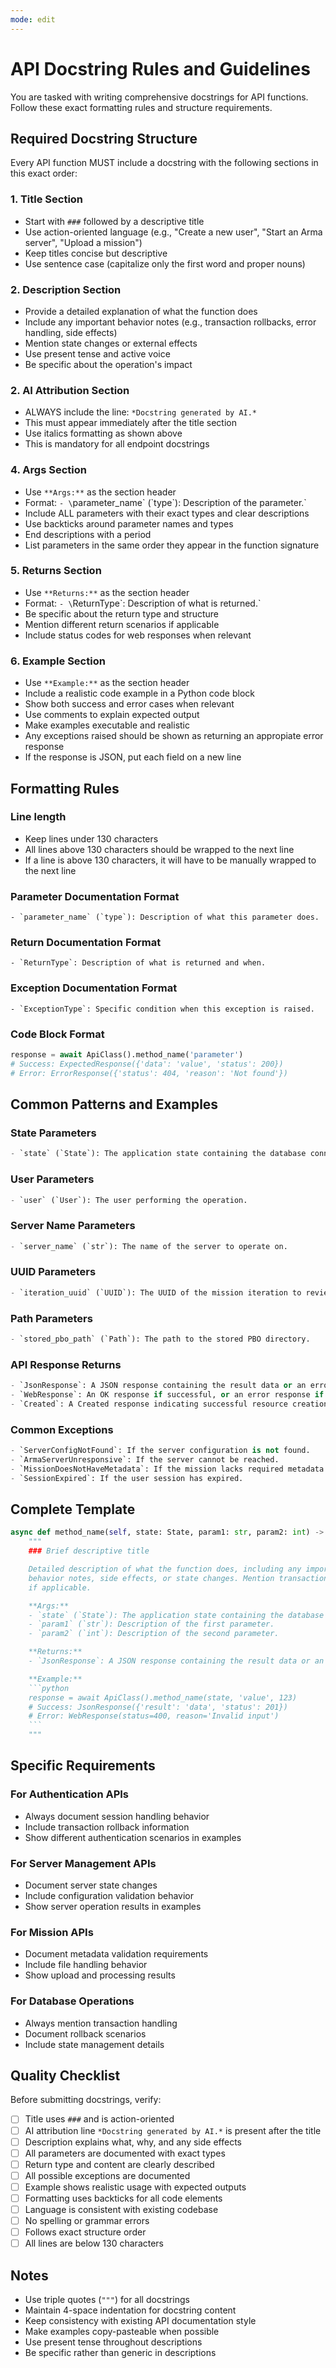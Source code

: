 ```yaml
---
mode: edit
---
```

# API Docstring Rules and Guidelines

You are tasked with writing comprehensive docstrings for API functions. Follow these exact formatting rules and structure requirements.

## Required Docstring Structure

Every API function MUST include a docstring with the following sections in this exact order:

### 1. Title Section
- Start with `###` followed by a descriptive title
- Use action-oriented language (e.g., "Create a new user", "Start an Arma server", "Upload a mission")
- Keep titles concise but descriptive
- Use sentence case (capitalize only the first word and proper nouns)

### 2. Description Section
- Provide a detailed explanation of what the function does
- Include any important behavior notes (e.g., transaction rollbacks, error handling, side effects)
- Mention state changes or external effects
- Use present tense and active voice
- Be specific about the operation's impact

### 2. AI Attribution Section
- ALWAYS include the line: `*Docstring generated by AI.*`
- This must appear immediately after the title section
- Use italics formatting as shown above
- This is mandatory for all endpoint docstrings

### 4. Args Section
- Use `**Args:**` as the section header
- Format: `- \`parameter_name\` (\`type\`): Description of the parameter.`
- Include ALL parameters with their exact types and clear descriptions
- Use backticks around parameter names and types
- End descriptions with a period
- List parameters in the same order they appear in the function signature

### 5. Returns Section
- Use `**Returns:**` as the section header
- Format: `- \`ReturnType\`: Description of what is returned.`
- Be specific about the return type and structure
- Mention different return scenarios if applicable
- Include status codes for web responses when relevant

### 6. Example Section
- Use `**Example:**` as the section header
- Include a realistic code example in a Python code block
- Show both success and error cases when relevant
- Use comments to explain expected output
- Make examples executable and realistic
- Any exceptions raised should be shown as returning an appropiate error response
- If the response is JSON, put each field on a new line

## Formatting Rules

### Line length
- Keep lines under 130 characters
- All lines above 130 characters should be wrapped to the next line
- If a line is above 130 characters, it will have to be manually wrapped to the next line

### Parameter Documentation Format
```
- `parameter_name` (`type`): Description of what this parameter does.
```

### Return Documentation Format
```
- `ReturnType`: Description of what is returned and when.
```

### Exception Documentation Format
```
- `ExceptionType`: Specific condition when this exception is raised.
```

### Code Block Format
```python
response = await ApiClass().method_name('parameter')
# Success: ExpectedResponse({'data': 'value', 'status': 200})
# Error: ErrorResponse({'status': 404, 'reason': 'Not found'})
```

## Common Patterns and Examples

### State Parameters
```python
- `state` (`State`): The application state containing the database connection.
```

### User Parameters
```python
- `user` (`User`): The user performing the operation.
```

### Server Name Parameters
```python
- `server_name` (`str`): The name of the server to operate on.
```

### UUID Parameters
```python
- `iteration_uuid` (`UUID`): The UUID of the mission iteration to review.
```

### Path Parameters
```python
- `stored_pbo_path` (`Path`): The path to the stored PBO directory.
```

### API Response Returns
```python
- `JsonResponse`: A JSON response containing the result data or an error message.
- `WebResponse`: An OK response if successful, or an error response if failed.
- `Created`: A Created response indicating successful resource creation.
```

### Common Exceptions
```python
- `ServerConfigNotFound`: If the server configuration is not found.
- `ArmaServerUnresponsive`: If the server cannot be reached.
- `MissionDoesNotHaveMetadata`: If the mission lacks required metadata.
- `SessionExpired`: If the user session has expired.
```

## Complete Template

```python
async def method_name(self, state: State, param1: str, param2: int) -> JsonResponse:
    """
    ### Brief descriptive title

    Detailed description of what the function does, including any important
    behavior notes, side effects, or state changes. Mention transaction handling
    if applicable.

    **Args:**
    - `state` (`State`): The application state containing the database connection.
    - `param1` (`str`): Description of the first parameter.
    - `param2` (`int`): Description of the second parameter.

    **Returns:**
    - `JsonResponse`: A JSON response containing the result data or an error message.

    **Example:**
    ```python
    response = await ApiClass().method_name(state, 'value', 123)
    # Success: JsonResponse({'result': 'data', 'status': 201})
    # Error: WebResponse(status=400, reason='Invalid input')
    ```
    """
```

## Specific Requirements

### For Authentication APIs
- Always document session handling behavior
- Include transaction rollback information
- Show different authentication scenarios in examples

### For Server Management APIs
- Document server state changes
- Include configuration validation behavior
- Show server operation results in examples

### For Mission APIs
- Document metadata validation requirements
- Include file handling behavior
- Show upload and processing results

### For Database Operations
- Always mention transaction handling
- Document rollback scenarios
- Include state management details

## Quality Checklist

Before submitting docstrings, verify:
- [ ] Title uses `###` and is action-oriented
- [ ] AI attribution line `*Docstring generated by AI.*` is present after the title
- [ ] Description explains what, why, and any side effects
- [ ] All parameters are documented with exact types
- [ ] Return type and content are clearly described
- [ ] All possible exceptions are documented
- [ ] Example shows realistic usage with expected outputs
- [ ] Formatting uses backticks for all code elements
- [ ] Language is consistent with existing codebase
- [ ] No spelling or grammar errors
- [ ] Follows exact structure order
- [ ] All lines are below 130 characters

## Notes
- Use triple quotes (`"""`) for all docstrings
- Maintain 4-space indentation for docstring content
- Keep consistency with existing API documentation style
- Make examples copy-pasteable when possible
- Use present tense throughout descriptions
- Be specific rather than generic in descriptions